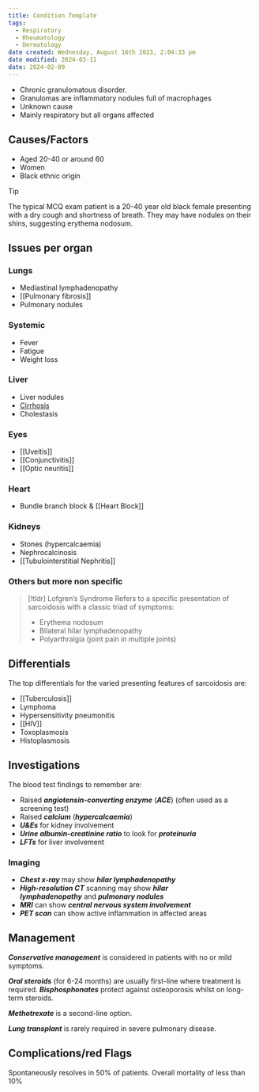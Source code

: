 ```yaml
---
title: Condition Template
tags:
  - Respiratory
  - Rheumatology
  - Dermatology
date created: Wednesday, August 16th 2023, 2:04:33 pm
date modified: 2024-03-11
date: 2024-02-09
---
```

- Chronic granulomatous disorder.
- Granulomas are inflammatory nodules full of macrophages
- Unknown cause
- Mainly respiratory but all organs affected
## Causes/Factors

- Aged 20-40 or around 60
- Women
- Black ethnic origin

>[!tip]
>The typical MCQ exam patient is a 20-40 year old black female presenting with a dry cough and shortness of breath. They may have nodules on their shins, suggesting erythema nodosum.
## Issues per organ

### Lungs
- Mediastinal lymphadenopathy
- [[Pulmonary fibrosis]]
- Pulmonary nodules

### Systemic
- Fever
- Fatigue
- Weight loss

### Liver
- Liver nodules
- [Cirrhosis](https://www.nosos.co.uk/snippets/cirrhosis/)
- Cholestasis

### Eyes
- [[Uveitis]]
- [[Conjunctivitis]]
- [[Optic neuritis]]

### Heart
- Bundle branch block & [[Heart Block]]

### Kidneys
- Stones (hypercalcaemia)
- Nephrocalcinosis
- [[Tubulointerstitial Nephritis]]

### Others but more non specific


> [!tldr] Lofgren’s Syndrome
> Refers to a specific presentation of sarcoidosis with a classic triad of symptoms:
>- Erythema nodosum
>- Bilateral hilar lymphadenopathy 
>- Polyarthralgia (joint pain in multiple joints)

## Differentials
The top differentials for the varied presenting features of sarcoidosis are:

- [[Tuberculosis]]
- Lymphoma
- Hypersensitivity pneumonitis
- [[HIV]]
- Toxoplasmosis
- Histoplasmosis

## Investigations

The blood test findings to remember are:

- Raised **_angiotensin-converting enzyme_** (**_ACE_**) (often used as a screening test)
- Raised **_calcium_** (**_hypercalcaemia_**)
- **_U&Es_** for kidney involvement
- **_Urine albumin-creatinine ratio_** to look for **_proteinuria_**
- **_LFTs_** for liver involvement

### Imaging

- **_Chest x-ray_** may show **_hilar lymphadenopathy_**
- **_High-resolution CT_** scanning may show **_hilar lymphadenopathy_** and **_pulmonary nodules_**
- **_MRI_** can show **_central nervous system involvement_**
- **_PET scan_** can show active inflammation in affected areas
## Management

**_Conservative management_** is considered in patients with no or mild symptoms.

**_Oral steroids_** (for 6-24 months) are usually first-line where treatment is required. **_Bisphosphonates_** protect against osteoporosis whilst on long-term steroids.

**_Methotrexate_** is a second-line option.

**_Lung transplant_** is rarely required in severe pulmonary disease.

## Complications/red Flags

Spontaneously resolves in 50% of patients. Overall mortality of less than 10%
